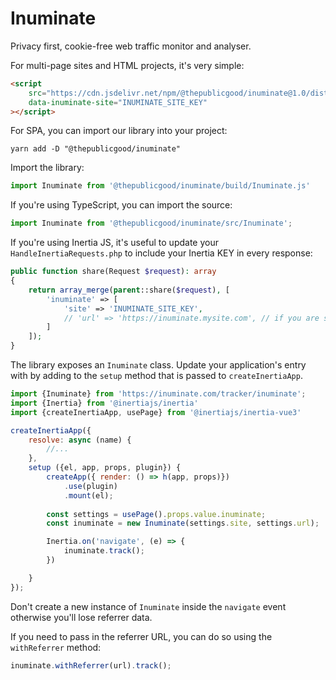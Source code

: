 # Inuminate

Privacy first, cookie-free web traffic monitor and analyser.

For multi-page sites and HTML projects, it's very simple:

```html
<script
    src="https://cdn.jsdelivr.net/npm/@thepublicgood/inuminate@1.0/dist/inuminate.js"
    data-inuminate-site="INUMINATE_SITE_KEY"
></script>
```

For SPA, you can import our library into your project:

```shell
yarn add -D "@thepublicgood/inuminate"
```

Import the library:

```javascript
import Inuminate from '@thepublicgood/inuminate/build/Inuminate.js'
```

If you're using TypeScript, you can import the source:

```typescript
import Inuminate from '@thepublicgood/inuminate/src/Inuminate';
```

If you're using Inertia JS, it's useful to update your `HandleInertiaRequests.php` to include your Inertia KEY in every response:

```php
public function share(Request $request): array
{
    return array_merge(parent::share($request), [
        'inuminate' => [
            'site' => 'INUMINATE_SITE_KEY',
            // 'url' => 'https://inuminate.mysite.com', // if you are self hosting
        ]
    ]);
}
```
The library exposes an `Inuminate` class. Update your application's entry with by adding to the `setup` method that is passed to `createInertiaApp`.

```javascript
import {Inuminate} from 'https://inuminate.com/tracker/inuminate';
import {Inertia} from '@inertiajs/inertia'
import {createInertiaApp, usePage} from '@inertiajs/inertia-vue3'

createInertiaApp({
    resolve: async (name) {
        //...
    },
    setup ({el, app, props, plugin}) {
        createApp({ render: () => h(app, props)})
            .use(plugin)
            .mount(el);
        
        const settings = usePage().props.value.inuminate;
        const inuminate = new Inuminate(settings.site, settings.url);

        Inertia.on('navigate', (e) => {
            inuminate.track();
        })

    }
});
```

Don't create a new instance of `Inuminate` inside the `navigate` event otherwise you'll lose referrer data.

If you need to pass in the referrer URL, you can do so using the `withReferrer` method:

```javascript
inuminate.withReferrer(url).track();
```